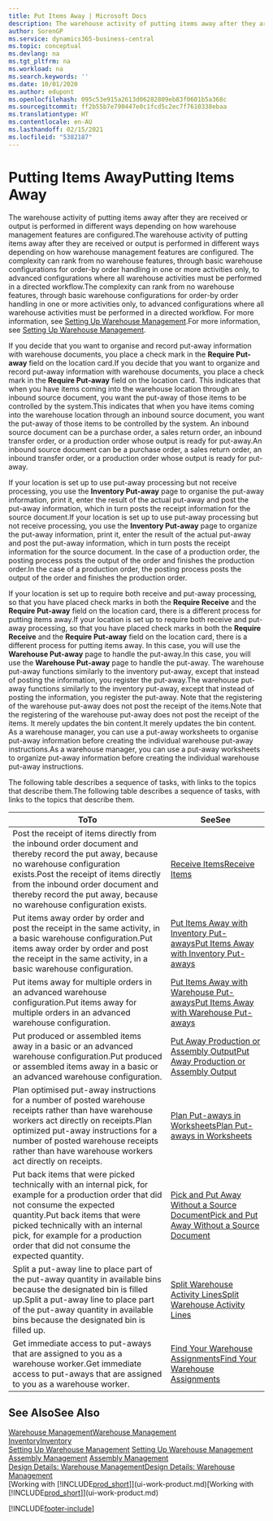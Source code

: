```yaml
---
title: Put Items Away | Microsoft Docs
description: The warehouse activity of putting items away after they are received or output is performed in different ways depending on how warehouse management features are configured.
author: SorenGP
ms.service: dynamics365-business-central
ms.topic: conceptual
ms.devlang: na
ms.tgt_pltfrm: na
ms.workload: na
ms.search.keywords: ''
ms.date: 10/01/2020
ms.author: edupont
ms.openlocfilehash: 095c53e915a2613d06282809eb83f0601b5a368c
ms.sourcegitcommit: ff2b55b7e790447e0c1fcd5c2ec7f7610338ebaa
ms.translationtype: HT
ms.contentlocale: en-AU
ms.lasthandoff: 02/15/2021
ms.locfileid: "5382187"
---
```

# <a name="putting-items-away"></a><span data-ttu-id="d4942-103">Putting Items Away</span><span class="sxs-lookup"><span data-stu-id="d4942-103">Putting Items Away</span></span>
<span data-ttu-id="d4942-104">The warehouse activity of putting items away after they are received or output is performed in different ways depending on how warehouse management features are configured.</span><span class="sxs-lookup"><span data-stu-id="d4942-104">The warehouse activity of putting items away after they are received or output is performed in different ways depending on how warehouse management features are configured.</span></span> <span data-ttu-id="d4942-105">The complexity can rank from no warehouse features, through basic warehouse configurations for order-by order handling in one or more activities only, to advanced configurations where all warehouse activities must be performed in a directed workflow.</span><span class="sxs-lookup"><span data-stu-id="d4942-105">The complexity can rank from no warehouse features, through basic warehouse configurations for order-by order handling in one or more activities only, to advanced configurations where all warehouse activities must be performed in a directed workflow.</span></span> <span data-ttu-id="d4942-106">For more information, see [Setting Up Warehouse Management](warehouse-setup-warehouse.md).</span><span class="sxs-lookup"><span data-stu-id="d4942-106">For more information, see [Setting Up Warehouse Management](warehouse-setup-warehouse.md).</span></span>

<span data-ttu-id="d4942-107">If you decide that you want to organise and record put-away information with warehouse documents, you place a check mark in the **Require Put-away** field on the location card.</span><span class="sxs-lookup"><span data-stu-id="d4942-107">If you decide that you want to organize and record put-away information with warehouse documents, you place a check mark in the **Require Put-away** field on the location card.</span></span> <span data-ttu-id="d4942-108">This indicates that when you have items coming into the warehouse location through an inbound source document, you want the put-away of those items to be controlled by the system.</span><span class="sxs-lookup"><span data-stu-id="d4942-108">This indicates that when you have items coming into the warehouse location through an inbound source document, you want the put-away of those items to be controlled by the system.</span></span> <span data-ttu-id="d4942-109">An inbound source document can be a purchase order, a sales return order, an inbound transfer order, or a production order whose output is ready for put-away.</span><span class="sxs-lookup"><span data-stu-id="d4942-109">An inbound source document can be a purchase order, a sales return order, an inbound transfer order, or a production order whose output is ready for put-away.</span></span>  

<span data-ttu-id="d4942-110">If your location is set up to use put-away processing but not receive processing, you use the **Inventory Put-away** page to organise the put-away information, print it, enter the result of the actual put-away and post the put-away information, which in turn posts the receipt information for the source document.</span><span class="sxs-lookup"><span data-stu-id="d4942-110">If your location is set up to use put-away processing but not receive processing, you use the **Inventory Put-away** page to organize the put-away information, print it, enter the result of the actual put-away and post the put-away information, which in turn posts the receipt information for the source document.</span></span> <span data-ttu-id="d4942-111">In the case of a production order, the posting process posts the output of the order and finishes the production order.</span><span class="sxs-lookup"><span data-stu-id="d4942-111">In the case of a production order, the posting process posts the output of the order and finishes the production order.</span></span>

<span data-ttu-id="d4942-112">If your location is set up to require both receive and put-away processing, so that you have placed check marks in both the **Require Receive** and the **Require Put-away** field on the location card, there is a different process for putting items away.</span><span class="sxs-lookup"><span data-stu-id="d4942-112">If your location is set up to require both receive and put-away processing, so that you have placed check marks in both the **Require Receive** and the **Require Put-away** field on the location card, there is a different process for putting items away.</span></span> <span data-ttu-id="d4942-113">In this case, you will use the **Warehouse Put-away** page to handle the put-away.</span><span class="sxs-lookup"><span data-stu-id="d4942-113">In this case, you will use the **Warehouse Put-away** page to handle the put-away.</span></span> <span data-ttu-id="d4942-114">The warehouse put-away functions similarly to the inventory put-away, except that instead of posting the information, you register the put-away.</span><span class="sxs-lookup"><span data-stu-id="d4942-114">The warehouse put-away functions similarly to the inventory put-away, except that instead of posting the information, you register the put-away.</span></span> <span data-ttu-id="d4942-115">Note that the registering of the warehouse put-away does not post the receipt of the items.</span><span class="sxs-lookup"><span data-stu-id="d4942-115">Note that the registering of the warehouse put-away does not post the receipt of the items.</span></span> <span data-ttu-id="d4942-116">It merely updates the bin content.</span><span class="sxs-lookup"><span data-stu-id="d4942-116">It merely updates the bin content.</span></span> <span data-ttu-id="d4942-117">As a warehouse manager, you can use a put-away worksheets to organise put-away information before creating the individual warehouse put-away instructions.</span><span class="sxs-lookup"><span data-stu-id="d4942-117">As a warehouse manager, you can use a put-away worksheets to organize put-away information before creating the individual warehouse put-away instructions.</span></span>

<span data-ttu-id="d4942-118">The following table describes a sequence of tasks, with links to the topics that describe them.</span><span class="sxs-lookup"><span data-stu-id="d4942-118">The following table describes a sequence of tasks, with links to the topics that describe them.</span></span>   

|<span data-ttu-id="d4942-119">**To**</span><span class="sxs-lookup"><span data-stu-id="d4942-119">**To**</span></span>|<span data-ttu-id="d4942-120">**See**</span><span class="sxs-lookup"><span data-stu-id="d4942-120">**See**</span></span>|  
|------------|-------------|  
|<span data-ttu-id="d4942-121">Post the receipt of items directly from the inbound order document and thereby record the put away, because no warehouse configuration exists.</span><span class="sxs-lookup"><span data-stu-id="d4942-121">Post the receipt of items directly from the inbound order document and thereby record the put away, because no warehouse configuration exists.</span></span>|[<span data-ttu-id="d4942-122">Receive Items</span><span class="sxs-lookup"><span data-stu-id="d4942-122">Receive Items</span></span>](warehouse-how-receive-items.md)|  
|<span data-ttu-id="d4942-123">Put items away order by order and post the receipt in the same activity, in a basic warehouse configuration.</span><span class="sxs-lookup"><span data-stu-id="d4942-123">Put items away order by order and post the receipt in the same activity, in a basic warehouse configuration.</span></span>|[<span data-ttu-id="d4942-124">Put Items Away with Inventory Put-aways</span><span class="sxs-lookup"><span data-stu-id="d4942-124">Put Items Away with Inventory Put-aways</span></span>](warehouse-how-to-put-items-away-with-inventory-put-aways.md)|  
|<span data-ttu-id="d4942-125">Put items away for multiple orders in an advanced warehouse configuration.</span><span class="sxs-lookup"><span data-stu-id="d4942-125">Put items away for multiple orders in an advanced warehouse configuration.</span></span>|[<span data-ttu-id="d4942-126">Put Items Away with Warehouse Put-aways</span><span class="sxs-lookup"><span data-stu-id="d4942-126">Put Items Away with Warehouse Put-aways</span></span>](warehouse-how-to-put-items-away-with-warehouse-put-aways.md)|  
|<span data-ttu-id="d4942-127">Put produced or assembled items away in a basic or an advanced warehouse configuration.</span><span class="sxs-lookup"><span data-stu-id="d4942-127">Put produced or assembled items away in a basic or an advanced warehouse configuration.</span></span>|[<span data-ttu-id="d4942-128">Put Away Production or Assembly Output</span><span class="sxs-lookup"><span data-stu-id="d4942-128">Put Away Production or Assembly Output</span></span>](warehouse-how-to-put-away-production-output.md)|
|<span data-ttu-id="d4942-129">Plan optimised put-away instructions for a number of posted warehouse receipts rather than have warehouse workers act directly on receipts.</span><span class="sxs-lookup"><span data-stu-id="d4942-129">Plan optimized put-away instructions for a number of posted warehouse receipts rather than have warehouse workers act directly on receipts.</span></span>|[<span data-ttu-id="d4942-130">Plan Put-aways in Worksheets</span><span class="sxs-lookup"><span data-stu-id="d4942-130">Plan Put-aways in Worksheets</span></span>](warehouse-how-to-plan-put-aways-in-worksheets.md)|  
|<span data-ttu-id="d4942-131">Put back items that were picked technically with an internal pick, for example for a production order that did not consume the expected quantity.</span><span class="sxs-lookup"><span data-stu-id="d4942-131">Put back items that were picked technically with an internal pick, for example for a production order that did not consume the expected quantity.</span></span>|[<span data-ttu-id="d4942-132">Pick and Put Away Without a Source Document</span><span class="sxs-lookup"><span data-stu-id="d4942-132">Pick and Put Away Without a Source Document</span></span>](warehouse-how-to-create-put-aways-from-internal-put-aways.md)|
|<span data-ttu-id="d4942-133">Split a put-away line to place part of the put-away quantity in available bins because the designated bin is filled up.</span><span class="sxs-lookup"><span data-stu-id="d4942-133">Split a put-away line to place part of the put-away quantity in available bins because the designated bin is filled up.</span></span>|[<span data-ttu-id="d4942-134">Split Warehouse Activity Lines</span><span class="sxs-lookup"><span data-stu-id="d4942-134">Split Warehouse Activity Lines</span></span>](warehouse-how-to-split-warehouse-activity-lines.md)|
|<span data-ttu-id="d4942-135">Get immediate access to put-aways that are assigned to you as a warehouse worker.</span><span class="sxs-lookup"><span data-stu-id="d4942-135">Get immediate access to put-aways that are assigned to you as a warehouse worker.</span></span>|[<span data-ttu-id="d4942-136">Find Your Warehouse Assignments</span><span class="sxs-lookup"><span data-stu-id="d4942-136">Find Your Warehouse Assignments</span></span>](warehouse-how-to-find-your-warehouse-assignments.md)|    

## <a name="see-also"></a><span data-ttu-id="d4942-137">See Also</span><span class="sxs-lookup"><span data-stu-id="d4942-137">See Also</span></span>  
[<span data-ttu-id="d4942-138">Warehouse Management</span><span class="sxs-lookup"><span data-stu-id="d4942-138">Warehouse Management</span></span>](warehouse-manage-warehouse.md)  
[<span data-ttu-id="d4942-139">Inventory</span><span class="sxs-lookup"><span data-stu-id="d4942-139">Inventory</span></span>](inventory-manage-inventory.md)  
<span data-ttu-id="d4942-140">[Setting Up Warehouse Management](warehouse-setup-warehouse.md)   </span><span class="sxs-lookup"><span data-stu-id="d4942-140">[Setting Up Warehouse Management](warehouse-setup-warehouse.md)   </span></span>  
<span data-ttu-id="d4942-141">[Assembly Management](assembly-assemble-items.md)  </span><span class="sxs-lookup"><span data-stu-id="d4942-141">[Assembly Management](assembly-assemble-items.md)  </span></span>  
[<span data-ttu-id="d4942-142">Design Details: Warehouse Management</span><span class="sxs-lookup"><span data-stu-id="d4942-142">Design Details: Warehouse Management</span></span>](design-details-warehouse-management.md)  
<span data-ttu-id="d4942-143">[Working with [!INCLUDE[prod_short](includes/prod_short.md)]](ui-work-product.md)</span><span class="sxs-lookup"><span data-stu-id="d4942-143">[Working with [!INCLUDE[prod_short](includes/prod_short.md)]](ui-work-product.md)</span></span>  


[!INCLUDE[footer-include](includes/footer-banner.md)]